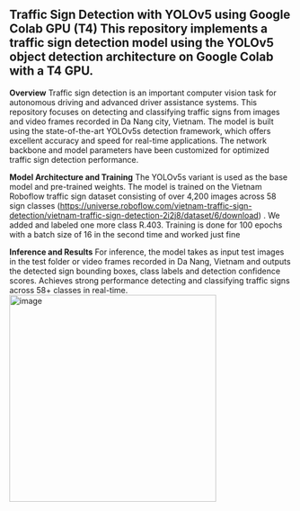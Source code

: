 **Traffic Sign Detection with YOLOv5 using Google Colab GPU (T4)**
This repository implements a traffic sign detection model using the YOLOv5 object detection architecture on Google Colab with a T4 GPU.
---------------------------------------------------------------

**Overview**
Traffic sign detection is an important computer vision task for autonomous driving and advanced driver assistance systems. This repository focuses on detecting and classifying traffic signs from images and video frames recorded in Da Nang city, Vietnam.
The model is built using the state-of-the-art YOLOv5s detection framework, which offers excellent accuracy and speed for real-time applications. The network backbone and model parameters have been customized for optimized traffic sign detection performance.

**Model Architecture and Training**
The YOLOv5s variant is used as the base model and pre-trained weights.
The model is trained on the Vietnam Roboflow traffic sign dataset consisting of over 4,200 images across 58 sign classes (https://universe.roboflow.com/vietnam-traffic-sign-detection/vietnam-traffic-sign-detection-2i2j8/dataset/6/download) . We added and labeled one more class R.403.
Training is done for 100 epochs with a batch size of 16 in the second time and worked just fine

**Inference and Results**
For inference, the model takes as input test images in the test folder or video frames recorded in Da Nang, Vietnam and outputs the detected sign bounding boxes, class labels and detection confidence scores.
Achieves strong performance detecting and classifying traffic signs across 58+ classes in real-time.
<img width="368" alt="image" src="https://github.com/Luantrannew/VietNam_Traffic_sign_recognise/assets/62492632/e1085822-9196-4f44-8a52-13561d32b25f">


